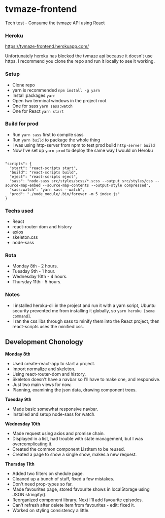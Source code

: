# tvmaze-frontend
Tech test - Consume the tvmaze API using React

### Heroku
https://tvmaze-frontend.herokuapp.com/

Unfortunately heroku has blocked the tvmaze api because it doesn't use https. I recommend you clone the repo and run it locally to see it working.

### Setup
- Clone repo
- yarn is recommended  ```npm install -g yarn```
- Install packages ```yarn```
- Open two terminal windows in the project root
- One for sass ```yarn sass:watch```
- One for React ```yarn start```

### Build for prod
- Run ```yarn sass``` first to compile sass
- Run ```yarn build``` to package the whole thing
- I was using http-server from npm to test prod build ```http-server build```
- Now I've set up ```yarn prod``` to deploy the same way I would on Heroku

```

"scripts": {
  "start": "react-scripts start",
  "build": "react-scripts build",
  "eject": "react-scripts eject",
  "sass": "node-sass src/styles/scss/*.scss --output src/styles/css --source-map-embed --source-map-contents --output-style compressed",
  "sass:watch": "yarn sass --watch",
  "prod": "./node_module/.bin/forever -m 5 index.js"
}

```

### Techs used
- React
- react-router-dom and history
- axios
- skeleton.css
- node-sass

### Rota
- Monday 8th - 2 hours.
- Tuesday 9th - 1 hour.
- Wednesday 10th - 4 hours.
- Thursday 11th - 5 hours.

### Notes
- I installed heroku-cli in the project and run it with a yarn script, Ubuntu security prevented me from installing it globally, so ```yarn heroku [some command]```.
- I ran the css libs through sass to minify them into the React project, then react-scripts uses the minified css.


## Development Chonology

**Monday 8th**
- Used create-react-app to start a project.
- Import normalize and skeleton.
- Using react-router-dom and history.
- Skeleton doesn't have a navbar so I'll have to make one, and responsive.
- Just two main views for now.
- Planning, examining the json data, drawing component trees.

**Tuesday 9th**
- Made basic somewhat responsive navbar.
- Installed and setup node-sass for watch.

**Wednesday 10th**
- Made request using axios and promise chain.
- Displayed in a list, had trouble with state management, but I was overcomplicating it.
- Created the common component ListItem to be reused.
- Created a page to show a single show, makes a new request.

**Thursday 11th**
- Added two filters on shedule page.
- Cleaned up a bunch of stuff, fixed a few mistakes.
- Don't need prop-types so far.
- Made favourites page, stored favourite shows in localStorage using JSON.stringify().
- Reorganized component library. Next I'll add favourite episodes.
- Can't refresh after delete item from favourites - edit: fixed it.
- Worked on styling consistency a little.
